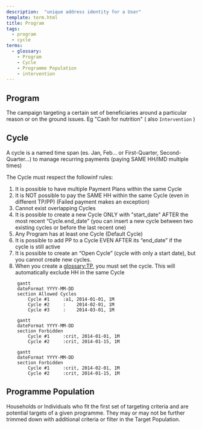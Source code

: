 ```yaml
---
description:  "unique address identity for a User"
template: term.html
title: Program
tags:
  - program
  - cycle
terms:
  - glossary: 
    - Program
    - Cycle
    - Programme Population
    - intervention
---
```


## Program

The campaign targeting a certain set of beneficiaries around a particular
        reason or on the ground issues. Eg &quot;Cash for nutrition&quot; ( also `Intervention` )

## Cycle

A cycle is a named time span (es. Jan, Feb… or First-Quarter, Second-Quarter…) to manage recurring payments 
(paying SAME HH/IMD multiple times)

The Cycle must respect the followinf rules:

1. It is possible to have multiple Payment Plans within the same Cycle
1. It is NOT possible to pay the SAME HH within the same Cycle (even in different TP/PP) (Failed payment makes an exception)
1. Cannot exist overlapping Cycles
1. It is possible to create a new Cycle ONLY with "start_date" AFTER the most recent “Cycle.end_date” (you can insert a new cycle between two existing cycles or before the last recent one)
1. Any Program has at least one Cycle (Default Cycle)
1. It is possible to add PP to a Cycle EVEN AFTER its “end_date” if the cycle is still active
1. It is possible to create an “Open Cycle” (cycle with only a start date), but you cannot create new cycles.
1. When you create a <glossary:TP>, you must set the cycle. This will automatically exclude HH in the same Cycle

```mermaid
    gantt
    dateFormat YYYY-MM-DD
    section Allowed Cycles
        Cycle #1     :a1, 2014-01-01, 1M
        Cycle #2     :    2014-02-01, 1M
        Cycle #3     :    2014-03-01, 1M
```

```mermaid
    gantt
    dateFormat YYYY-MM-DD
    section Forbidden
        Cycle #1     :crit, 2014-01-01, 1M
        Cycle #2     :crit, 2014-01-15, 1M
```

```mermaid
    gantt
    dateFormat YYYY-MM-DD
    section Forbidden
        Cycle #1     :crit, 2014-02-01, 1M
        Cycle #2     :crit, 2014-01-15, 1M
```


## Programme Population

Households or Individuals who fit the first set of targeting criteria and
        are potential targets of a given programme. They may or may not be further
        trimmed down with additional criteria or filter in the Target Population.
